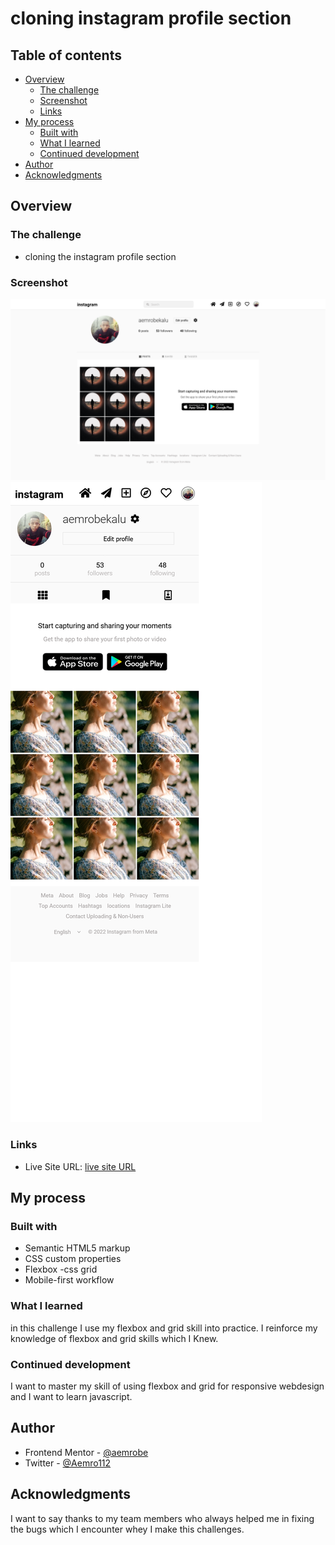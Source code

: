 # cloning instagram profile section

## Table of contents

- [Overview](#overview)
  - [The challenge](#the-challenge)
  - [Screenshot](#screenshot)
  - [Links](#links)
- [My process](#my-process)
  - [Built with](#built-with)
  - [What I learned](#what-i-learned)
  - [Continued development](#continued-development)
- [Author](#author)
- [Acknowledgments](#acknowledgments)

## Overview

### The challenge

- cloning the instagram profile section

### Screenshot

![](./solution-img/solution-desktop-view.png)
![](./solution-img/solution-mobile-view.png)

### Links

- Live Site URL: [ live site URL](https://aemrobe.github.io/instagram-profile-clone/)

## My process

### Built with

- Semantic HTML5 markup
- CSS custom properties
- Flexbox
  -css grid
- Mobile-first workflow

### What I learned

in this challenge I use my flexbox and grid skill into practice. I reinforce my knowledge of flexbox and grid skills which I Knew.

### Continued development

I want to master my skill of using flexbox and grid for responsive webdesign and I want to learn javascript.

## Author

- Frontend Mentor - [@aemrobe](https://www.frontendmentor.io/profile/aemrobe)
- Twitter - [@Aemro112](https://www.twitter.com/Aemro112)

## Acknowledgments

I want to say thanks to my team members who always helped me in fixing the bugs which I encounter whey I make this challenges.
